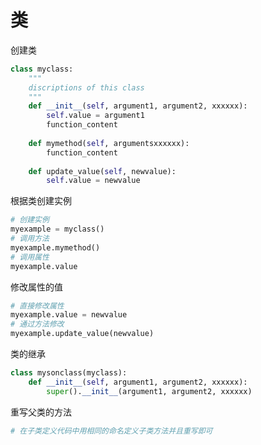 # 类

创建类

```python
class myclass:
	"""
	discriptions of this class
	"""
    def __init__(self, argument1, argument2, xxxxxx):
        self.value = argument1
        function_content
    
    def mymethod(self, argumentsxxxxxx):
        function_content
    
    def update_value(self, newvalue):
        self.value = newvalue
```

根据类创建实例

```python
# 创建实例
myexample = myclass()
# 调用方法
myexample.mymethod()
# 调用属性
myexample.value
```

修改属性的值

```python
# 直接修改属性
myexample.value = newvalue
# 通过方法修改
myexample.update_value(newvalue)
```

类的继承

```python
class mysonclass(myclass):
	def __init__(self, argument1, argument2, xxxxxx):
        super().__init__(argument1, argument2, xxxxxx)
```

重写父类的方法

```python
# 在子类定义代码中用相同的命名定义子类方法并且重写即可
```

